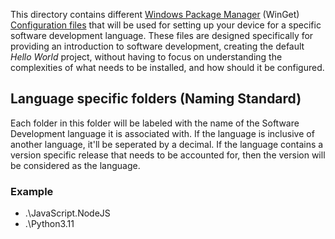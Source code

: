 This directory contains different [Windows Package Manager](https://learn.microsoft.com/windows/package-manager/winget/) (WinGet) [Configuration files](https://learn.microsoft.com/windows/package-manager/configuration/) that will be used for setting up your device for a specific software development language. These files are designed specifically for providing an introduction to software development, creating the default *Hello World* project, without having to focus on understanding the complexities of what needs to be installed, and how should it be configured.

## Language specific folders (Naming Standard)

Each folder in this folder will be labeled with the name of the Software Development language it is associated with. If the language is inclusive of another language, it'll be seperated by a decimal. If the language contains a version specific release that needs to be accounted for, then the version will be considered as the language.

### Example

* .\JavaScript.NodeJS
* .\Python3.11
